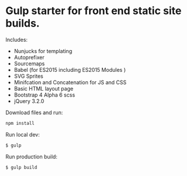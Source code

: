 # Gulp starter for front end static site builds.

Includes:

- Nunjucks for templating
- Autoprefixer
- Sourcemaps
- Babel (for ES2015 including ES2015 Modules )
- SVG Sprites
- Minifcation and Concatenation for JS and CSS
- Basic HTML layout page
- Bootstrap 4 Alpha 6 scss
- jQuery 3.2.0

Download files and run:

```javascript
npm install
```

Run local dev:

```javascript
$ gulp
```
Run production build:
```javascript
$ gulp build
```
